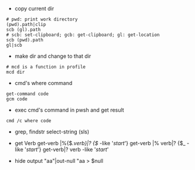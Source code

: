 * copy current dir
```
# pwd: print work directory
(pwd).path|clip
scb (gl).path 
# scb: set-clipboard; gcb: get-clipboard; gl: get-location
scb (pwd).path
gl|scb
```

* make dir and change to that dir
```
# mcd is a function in profile
mcd dir
```

* cmd's where command

```
get-command code
gcm code
```
* exec cmd's command in pwsh and get result
```
cmd /c where code
```
* grep, findstr
select-string (sls)

* get Verb
get-verb |%{$_.verb}|? {$_ -like '*start*'}
get-verb |% verb|? {$_ -like '*start*'}
get-verb|? verb -like '*start*'

* hide output
"aa"|out-null
"aa > $null